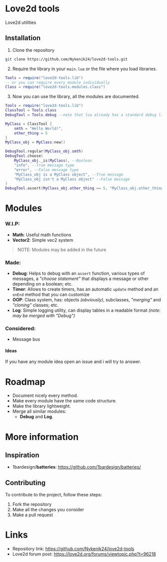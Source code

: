 # Love2d tools
Love2d utilities

## Installation
1. Clone the repository
```bash
git clone https://github.com/Nykenik24/love2d-tools.git
```

2. Require the library in your `main.lua` or the file where you load libraries.
```lua
Tools = require("love2d-tools.lib")
-- or you can require every module individually
Class = require("love2d-tools.modules.class")
```

3. Now you can use the library, all the modules are documented.
```lua
Tools = require("love2d-tools.lib")
ClassTool = Tools.class
DebugTool = Tools.debug --note that lua already has a standard debug library, so don't name the module "debug".

MyClass = ClassTool {
    smth = "Hello World!",
    other_thing = 5
}
MyClass_obj = MyClass:new()

DebugTool.regular(MyClass_obj.smth)
DebugTool.choose(
    MyClass_obj._is(MyClass), --Boolean
    "info", --True message type
    "error", --False message type
    "MyClass_obj is a MyClass object", --True message
    "MyClass_obj isn't a MyClass object" --False message
)
DebugTool.assert(MyClass_obj.other_thing == 5, "MyClass_obj.other_thing isn't five")
```

# Modules
### W.I.P:
- **Math**: Useful math functions
- **Vector2**: Simple vec2 system
> NOTE: Modules may be added in the future
### Made:
- **Debug**: Helps to debug with an `assert` function, various types of messages, a *"choose statement"* that displays a message or other depending on a boolean; etc.
 - **Timer**: Allows to create timers, has an automatic `update` method and an `onEnd` method that you can customize
- **OOP**: Class system, has: objects *(obviously)*, subclasses, *"merging"* and *"cloning"* classes; etc.
- **Log**: Simple logging utility, can display tables in a readable format *(note: may be merged with "Debug")* 
### Considered:
- Message bus

#### Ideas
If you have any module idea open an issue and i will try to answer.

# Roadmap
- Document nicely every method.
-  Make every module have the same code structure.
- Make the library lightweight.
- Merge all similar modules:
    - **Debug** and **Log**.

# More information
## Inspiration
- 1bardesign/**batteries**: https://github.com/1bardesign/batteries/

## Contributing
To contribute to the project, follow these steps:
1. Fork the repository
2. Make all the changes you consider
3. Make a pull request

# Links
- Repository link: https://github.com/Nykenik24/love2d-tools
- Love2d forum post: https://love2d.org/forums/viewtopic.php?t=96218
